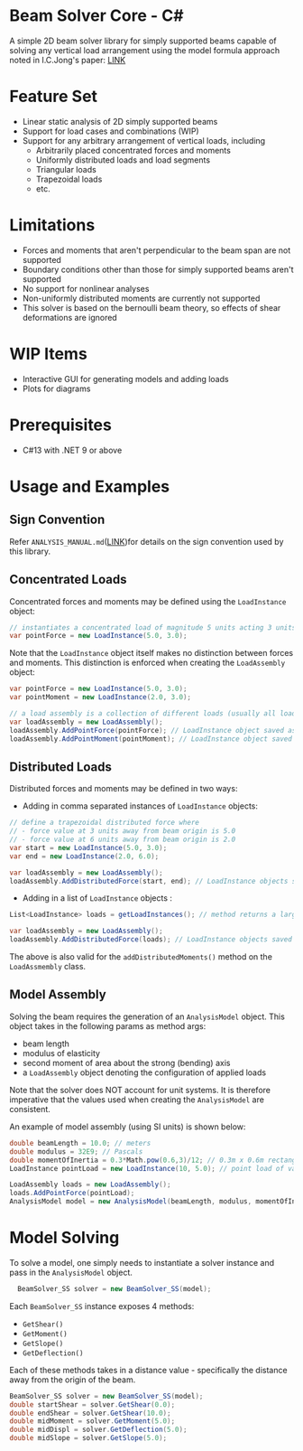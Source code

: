 # Beam Solver Core - C#
A simple 2D beam solver library for simply supported beams capable of solving any vertical load arrangement
using the model formula approach noted in I.C.Jong's paper: [LINK](https://icjong.hosted.uark.edu/docu/09.ijee.paper.pdf)

# Feature Set
* Linear static analysis of 2D simply supported beams
* Support for load cases and combinations (WIP)
* Support for any arbitrary arrangement of vertical loads, including
  * Arbitrarily placed concentrated forces and moments
  * Uniformly distributed loads and load segments
  * Triangular loads
  * Trapezoidal loads
  * etc.

# Limitations
* Forces and moments that aren't perpendicular to the beam span are not supported
* Boundary conditions other than those for simply supported beams aren't supported
* No support for nonlinear analyses
* Non-uniformly distributed moments are currently not supported
* This solver is based on the bernoulli beam theory, so effects of shear deformations are ignored

# WIP Items
* Interactive GUI for generating models and adding loads
* Plots for diagrams

# Prerequisites
* C#13 with .NET 9 or above

# Usage and Examples
## Sign Convention
Refer `ANALYSIS_MANUAL.md`([LINK](ANALYSIS_MANUAL.md))for details on the sign convention used by this library.
## Concentrated Loads
Concentrated forces and moments may be defined using the `LoadInstance` object:
```C#
// instantiates a concentrated load of magnitude 5 units acting 3 units away from the beam start
var pointForce = new LoadInstance(5.0, 3.0);
```
Note that the `LoadInstance` object itself makes no distinction between forces and moments. 
This distinction is enforced when creating the `LoadAssembly` object:
```C#
var pointForce = new LoadInstance(5.0, 3.0);
var pointMoment = new LoadInstance(2.0, 3.0);

// a load assembly is a collection of different loads (usually all loads under the same load case)
var loadAssembly = new LoadAssembly();
loadAssembly.AddPointForce(pointForce); // LoadInstance object saved as a concentrated load
loadAssembly.AddPointMoment(pointMoment); // LoadInstance object saved as a concentrated moemnt
```
## Distributed Loads
Distributed forces and moments may be defined in two ways: 

* Adding in comma separated instances of `LoadInstance` objects:
```C#
// define a trapezoidal distributed force where
// - force value at 3 units away from beam origin is 5.0
// - force value at 6 units away from beam origin is 2.0
var start = new LoadInstance(5.0, 3.0);
var end = new LoadInstance(2.0, 6.0);

var loadAssembly = new LoadAssembly();
loadAssembly.AddDistributedForce(start, end); // LoadInstance objects saved as a distributed force
```

* Adding in a list of `LoadInstance` objects : 
```C#
List<LoadInstance> loads = getLoadInstances(); // method returns a large list of varying loads (e.g. a sinusoidal wave load)

var loadAssembly = new LoadAssembly();
loadAssembly.AddDistributedForce(loads); // LoadInstance objects saved as a distributed force
```
The above is also valid for the `addDistributedMoments()` method on the `LoadAssmembly` class.

## Model Assembly
Solving the beam requires the generation of an `AnalysisModel` object. This object takes in the following params as method args:
* beam length
* modulus of elasticity
* second moment of area about the strong (bending) axis
* a `LoadAssembly` object denoting the configuration of applied loads

Note that the solver does NOT account for unit systems. It is therefore imperative that the values used when creating the
`AnalysisModel` are consistent.

An example of model assembly (using SI units) is shown below:
```C#
double beamLength = 10.0; // meters
double modulus = 32E9; // Pascals
double momentOfInertia = 0.3*Math.pow(0.6,3)/12; // 0.3m x 0.6m rectangular beam
LoadInstance pointLoad = new LoadInstance(10, 5.0); // point load of value 10 applied at mid point of beam

LoadAssembly loads = new LoadAssembly();
loads.AddPointForce(pointLoad);
AnalysisModel model = new AnalysisModel(beamLength, modulus, momentOfInertia, loads);
```

# Model Solving
To solve a model, one simply needs to instantiate a solver instance and pass in the `AnalysisModel` object.
```C#
  BeamSolver_SS solver = new BeamSolver_SS(model);
```
Each `BeamSolver_SS` instance exposes 4 methods: 
* `GetShear()`
* `GetMoment()`
* `GetSlope()`
* `GetDeflection()`

Each of these methods takes in a distance value - specifically the distance away from the origin of the beam.
```C#
BeamSolver_SS solver = new BeamSolver_SS(model);
double startShear = solver.GetShear(0.0);
double endShear = solver.GetShear(10.0);
double midMoment = solver.GetMoment(5.0);
double midDispl = solver.GetDeflection(5.0);
double midSlope = solver.GetSlope(5.0);
```
